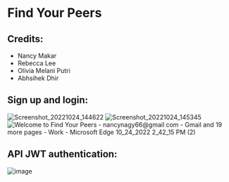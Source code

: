 # Find Your Peers
## Credits:
- Nancy Makar
- Rebecca Lee
- Olivia Melani Putri
- Abhsihek Dhir

## Sign up and login:
![Screenshot_20221024_144622](https://user-images.githubusercontent.com/71046528/197637903-7f7190a3-462a-45dd-88a2-2306a38cea01.png)
![Screenshot_20221024_145345](https://user-images.githubusercontent.com/71046528/197637451-23d05613-84ef-4a15-b661-729ad619c2f6.png)
![Welcome to Find Your Peers - nancynagy66@gmail com - Gmail and 19 more pages - Work - Microsoft​ Edge 10_24_2022 2_42_15 PM (2)](https://user-images.githubusercontent.com/71046528/197637707-8abd360d-867d-4ff3-bb0e-cf66d143b2b9.png)

## API JWT authentication:
![image](https://user-images.githubusercontent.com/71046528/197638435-44aa399e-ff6f-4680-a001-2edff0fffc0d.png)


